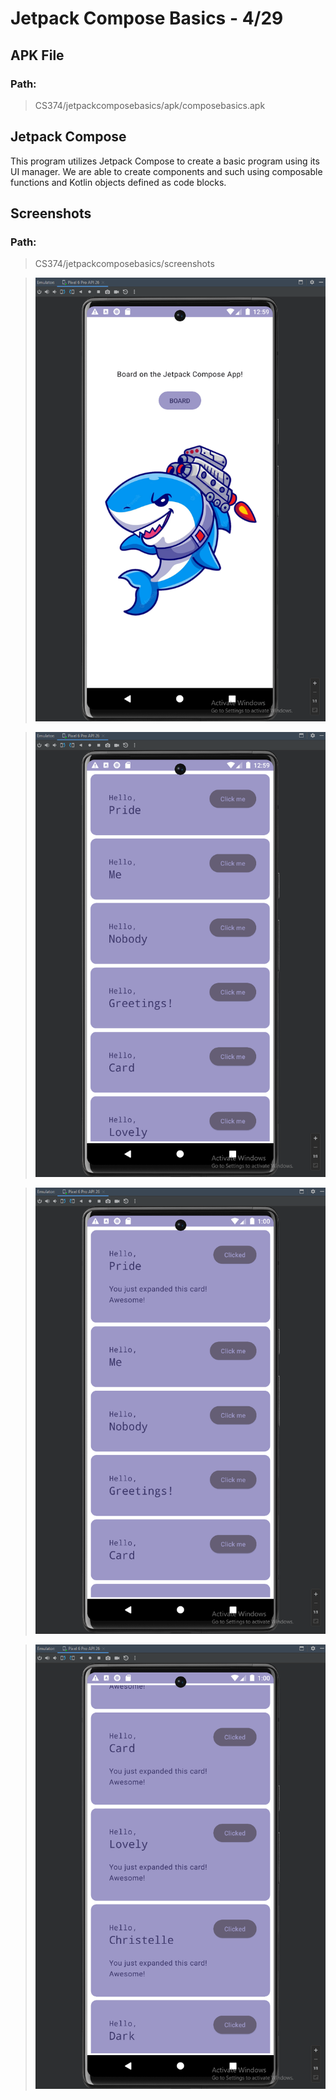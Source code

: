 # Jetpack Compose Basics - 4/29

## APK File

### Path:

> CS374/jetpackcomposebasics/apk/composebasics.apk

## Jetpack Compose

This program utilizes Jetpack Compose to create a basic program using its UI manager. We are able
to create components and such using composable functions and Kotlin objects defined as code blocks.

## Screenshots

### Path:

> CS374/jetpackcomposebasics/screenshots

> ![boarding_screen.png](screenshots%2Fboarding_screen.png)

> ![greetings_screen.png](screenshots%2Fgreetings_screen.png)

> ![greetings_screen2.png](screenshots%2Fgreetings_screen2.png)

> ![greetings_screen3.png](screenshots%2Fgreetings_screen3.png)